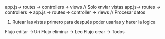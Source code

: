 

app.js-> routes -> controllers -> views // Solo enviar vistas
app.js-> routes -> controllers -> app.js -> routes -> controller -> views // Procesar datos

1. Rutear las vistas primero para después poder usarlas y hacer la logica


Flujo editar -> Uri
Flujo eliminar -> Leo
Flujo crear -> Todos
